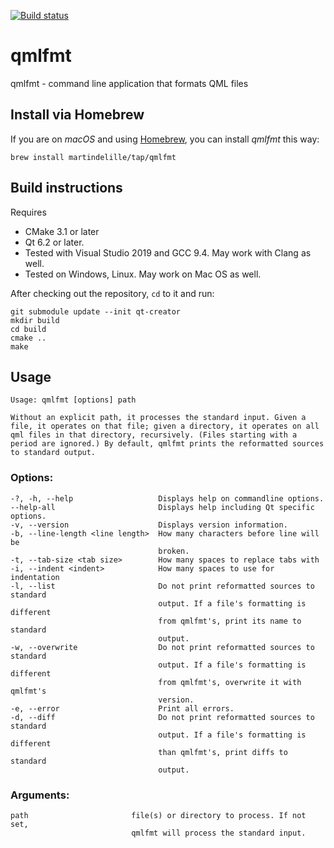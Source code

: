 [![Build status](https://ci.appveyor.com/api/projects/status/qti9p9s9q9r3pkoo/branch/master?svg=true)](https://ci.appveyor.com/project/jesperhh/qmlfmt/branch/master)

# qmlfmt
qmlfmt - command line application that formats QML files

## Install via Homebrew

If you are on *macOS* and using [Homebrew](https://brew.sh), you can install *qmlfmt* this way:

```
brew install martindelille/tap/qmlfmt
```

## Build instructions
Requires
- CMake 3.1 or later
- Qt 6.2 or later.
- Tested with Visual Studio 2019 and GCC 9.4. May work with Clang as well.
- Tested on Windows, Linux. May work on Mac OS as well.

After checking out the repository, `cd` to it and run:

    git submodule update --init qt-creator
    mkdir build
    cd build
    cmake ..
    make
  
## Usage
    Usage: qmlfmt [options] path

    Without an explicit path, it processes the standard input. Given a file, it operates on that file; given a directory, it operates on all qml files in that directory, recursively. (Files starting with a period are ignored.) By default, qmlfmt prints the reformatted sources to standard output.

### Options:
    -?, -h, --help                   Displays help on commandline options.
    --help-all                       Displays help including Qt specific options.
    -v, --version                    Displays version information.
    -b, --line-length <line length>  How many characters before line will be
                                     broken.
    -t, --tab-size <tab size>        How many spaces to replace tabs with
    -i, --indent <indent>            How many spaces to use for indentation
    -l, --list                       Do not print reformatted sources to standard
                                     output. If a file's formatting is different
                                     from qmlfmt's, print its name to standard
                                     output.
    -w, --overwrite                  Do not print reformatted sources to standard
                                     output. If a file's formatting is different
                                     from qmlfmt's, overwrite it with qmlfmt's
                                     version.
    -e, --error                      Print all errors.
    -d, --diff                       Do not print reformatted sources to standard
                                     output. If a file's formatting is different
                                     than qmlfmt's, print diffs to standard
                                     output.

### Arguments:
    path                       file(s) or directory to process. If not set,
                               qmlfmt will process the standard input.
